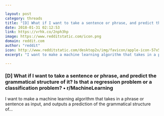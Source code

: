 ```yaml
---

layout: post
category: threads
title: "[D] What if I want to take a sentence or phrase, and predict the grammatical structure of it? Is that a regression problem or a classification problem?"
date: 2018-01-31 02:12:53
link: https://vrhk.co/2nph3hp
image: https://www.redditstatic.com/icon.png
domain: reddit.com
author: "reddit"
icon: http://www.redditstatic.com/desktop2x/img/favicon/apple-icon-57x57.png
excerpt: "I want to make a machine learning algorithm that takes in a phrase or sentence as input, and outputs a prediction of the grammatical structure of..."

---
```


### [D] What if I want to take a sentence or phrase, and predict the grammatical structure of it? Is that a regression problem or a classification problem? • r/MachineLearning

I want to make a machine learning algorithm that takes in a phrase or sentence as input, and outputs a prediction of the grammatical structure of...